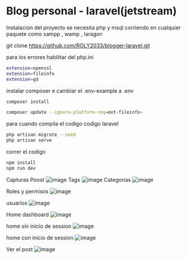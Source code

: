 # Blog personal - laravel(jetstream)
Instalacion del proyecto
se necesita php y msql corriendo en cualquier paquete como xampp , wamp , laragon

git clone https://github.com/ROLY2033/blogger-laravel.git

para los errores habilitar del php.ini
```sh
extension=openssl
extension=fileinfo
extension=gd
```
instalar composer e cambiar el .env-example a .env
```sh
composer install
```

```sh
composer update --ignore-platform-req=ext-fileinfo~
```

para cuando compila el codigo codigo laravel

```sh 
php artisan migrate --seed
php artisan serve
```

correr el codigo
```sh
npm install
npm run dev
```
Capturas
Poost
![image](https://user-images.githubusercontent.com/95943858/216057988-574a7b20-b118-4b3e-b680-53e96440e1eb.png)
Tags
![image](https://user-images.githubusercontent.com/95943858/216058045-b28e8e26-3333-4ed3-a081-2af9c026c342.png)
Categorias 
![image](https://user-images.githubusercontent.com/95943858/216058091-221d54e7-dc07-4fc0-9434-857b43108758.png)

Roles y permisos
![image](https://user-images.githubusercontent.com/95943858/216058147-d694072e-8506-420d-9b1f-ba554c624584.png)

usuarios
![image](https://user-images.githubusercontent.com/95943858/216058527-377cca3d-aa1a-49c9-8d3a-da7b6748a7e8.png)

Home dashboard
![image](https://user-images.githubusercontent.com/95943858/216058609-f621c174-082e-46e5-a0b3-42b4bb4adbe6.png)


home sin inicio de session
![image](https://user-images.githubusercontent.com/95943858/216056260-5c103cfc-a911-4075-bee6-fb1c9c44580a.png)

home con inicio de session
![image](https://user-images.githubusercontent.com/95943858/216058726-fb48bfd0-b9a3-4af6-b678-462548e970f1.png)

Ver el post
![image](https://user-images.githubusercontent.com/95943858/216059838-e21eaddc-c8e0-436d-9f51-067416b6b9d0.png)
